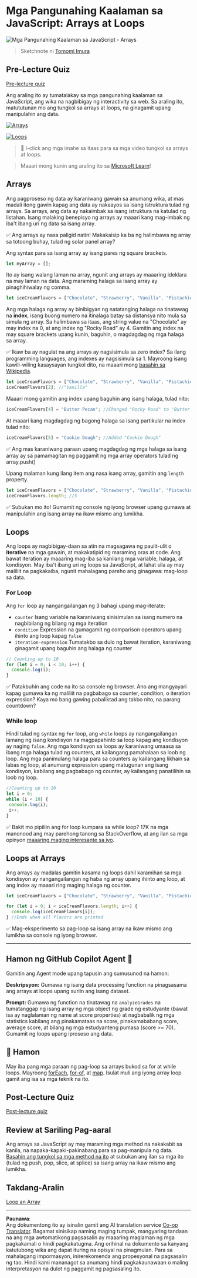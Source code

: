<!--
CO_OP_TRANSLATOR_METADATA:
{
  "original_hash": "c125271e53e7d12e6eb73f772de74b8a",
  "translation_date": "2025-10-20T21:01:06+00:00",
  "source_file": "2-js-basics/4-arrays-loops/README.md",
  "language_code": "tl"
}
-->
# Mga Pangunahing Kaalaman sa JavaScript: Arrays at Loops

![Mga Pangunahing Kaalaman sa JavaScript - Arrays](../../../../translated_images/webdev101-js-arrays.439d7528b8a294558d0e4302e448d193f8ad7495cc407539cc81f1afe904b470.tl.png)
> Sketchnote ni [Tomomi Imura](https://twitter.com/girlie_mac)

## Pre-Lecture Quiz
[Pre-lecture quiz](https://ff-quizzes.netlify.app/web/quiz/13)

Ang araling ito ay tumatalakay sa mga pangunahing kaalaman sa JavaScript, ang wika na nagbibigay ng interactivity sa web. Sa araling ito, matututunan mo ang tungkol sa arrays at loops, na ginagamit upang manipulahin ang data.

[![Arrays](https://img.youtube.com/vi/1U4qTyq02Xw/0.jpg)](https://youtube.com/watch?v=1U4qTyq02Xw "Arrays")

[![Loops](https://img.youtube.com/vi/Eeh7pxtTZ3k/0.jpg)](https://www.youtube.com/watch?v=Eeh7pxtTZ3k "Loops")

> 🎥 I-click ang mga imahe sa itaas para sa mga video tungkol sa arrays at loops.

> Maaari mong kunin ang araling ito sa [Microsoft Learn](https://docs.microsoft.com/learn/modules/web-development-101-arrays/?WT.mc_id=academic-77807-sagibbon)!

## Arrays

Ang pagproseso ng data ay karaniwang gawain sa anumang wika, at mas madali itong gawin kapag ang data ay nakaayos sa isang istruktura tulad ng arrays. Sa arrays, ang data ay nakaimbak sa isang istruktura na katulad ng listahan. Isang malaking benepisyo ng arrays ay maaari kang mag-imbak ng iba't ibang uri ng data sa isang array.

✅ Ang arrays ay nasa paligid natin! Makakaisip ka ba ng halimbawa ng array sa totoong buhay, tulad ng solar panel array?

Ang syntax para sa isang array ay isang pares ng square brackets.

```javascript
let myArray = [];
```

Ito ay isang walang laman na array, ngunit ang arrays ay maaaring ideklara na may laman na data. Ang maraming halaga sa isang array ay pinaghihiwalay ng comma.

```javascript
let iceCreamFlavors = ["Chocolate", "Strawberry", "Vanilla", "Pistachio", "Rocky Road"];
```

Ang mga halaga ng array ay binibigyan ng natatanging halaga na tinatawag na **index**, isang buong numero na itinalaga batay sa distansya nito mula sa simula ng array. Sa halimbawa sa itaas, ang string value na "Chocolate" ay may index na 0, at ang index ng "Rocky Road" ay 4. Gamitin ang index na may square brackets upang kunin, baguhin, o magdagdag ng mga halaga sa array.

✅ Ikaw ba ay nagulat na ang arrays ay nagsisimula sa zero index? Sa ilang programming languages, ang indexes ay nagsisimula sa 1. Mayroong isang kawili-wiling kasaysayan tungkol dito, na maaari mong [basahin sa Wikipedia](https://en.wikipedia.org/wiki/Zero-based_numbering).

```javascript
let iceCreamFlavors = ["Chocolate", "Strawberry", "Vanilla", "Pistachio", "Rocky Road"];
iceCreamFlavors[2]; //"Vanilla"
```

Maaari mong gamitin ang index upang baguhin ang isang halaga, tulad nito:

```javascript
iceCreamFlavors[4] = "Butter Pecan"; //Changed "Rocky Road" to "Butter Pecan"
```

At maaari kang magdagdag ng bagong halaga sa isang partikular na index tulad nito:

```javascript
iceCreamFlavors[5] = "Cookie Dough"; //Added "Cookie Dough"
```

✅ Ang mas karaniwang paraan upang magdagdag ng mga halaga sa isang array ay sa pamamagitan ng paggamit ng mga array operators tulad ng array.push()

Upang malaman kung ilang item ang nasa isang array, gamitin ang `length` property.

```javascript
let iceCreamFlavors = ["Chocolate", "Strawberry", "Vanilla", "Pistachio", "Rocky Road"];
iceCreamFlavors.length; //5
```

✅ Subukan mo ito! Gumamit ng console ng iyong browser upang gumawa at manipulahin ang isang array na ikaw mismo ang lumikha.

## Loops

Ang loops ay nagbibigay-daan sa atin na magsagawa ng paulit-ulit o **iterative** na mga gawain, at makakatipid ng maraming oras at code. Ang bawat iteration ay maaaring mag-iba sa kanilang mga variable, halaga, at kondisyon. May iba't ibang uri ng loops sa JavaScript, at lahat sila ay may maliliit na pagkakaiba, ngunit mahalagang pareho ang ginagawa: mag-loop sa data.

### For Loop

Ang `for` loop ay nangangailangan ng 3 bahagi upang mag-iterate:
- `counter` Isang variable na karaniwang sinisimulan sa isang numero na nagbibilang ng bilang ng mga iteration
- `condition` Expression na gumagamit ng comparison operators upang ihinto ang loop kapag `false`
- `iteration-expression` Tumatakbo sa dulo ng bawat iteration, karaniwang ginagamit upang baguhin ang halaga ng counter
  
```javascript
// Counting up to 10
for (let i = 0; i < 10; i++) {
  console.log(i);
}
```

✅ Patakbuhin ang code na ito sa console ng browser. Ano ang mangyayari kapag gumawa ka ng maliliit na pagbabago sa counter, condition, o iteration expression? Kaya mo bang gawing pabaliktad ang takbo nito, na parang countdown?

### While loop

Hindi tulad ng syntax ng `for` loop, ang `while` loops ay nangangailangan lamang ng isang kondisyon na magpapahinto sa loop kapag ang kondisyon ay naging `false`. Ang mga kondisyon sa loops ay karaniwang umaasa sa ibang mga halaga tulad ng counters, at kailangang pamahalaan sa loob ng loop. Ang mga panimulang halaga para sa counters ay kailangang likhain sa labas ng loop, at anumang expression upang matugunan ang isang kondisyon, kabilang ang pagbabago ng counter, ay kailangang panatilihin sa loob ng loop.

```javascript
//Counting up to 10
let i = 0;
while (i < 10) {
 console.log(i);
 i++;
}
```

✅ Bakit mo pipiliin ang for loop kumpara sa while loop? 17K na mga manonood ang may parehong tanong sa StackOverflow, at ang ilan sa mga opinyon [maaaring maging interesante sa iyo](https://stackoverflow.com/questions/39969145/while-loops-vs-for-loops-in-javascript).

## Loops at Arrays

Ang arrays ay madalas gamitin kasama ng loops dahil karamihan sa mga kondisyon ay nangangailangan ng haba ng array upang ihinto ang loop, at ang index ay maaari ring maging halaga ng counter.

```javascript
let iceCreamFlavors = ["Chocolate", "Strawberry", "Vanilla", "Pistachio", "Rocky Road"];

for (let i = 0; i < iceCreamFlavors.length; i++) {
  console.log(iceCreamFlavors[i]);
} //Ends when all flavors are printed
```

✅ Mag-eksperimento sa pag-loop sa isang array na ikaw mismo ang lumikha sa console ng iyong browser.

---

## Hamon ng GitHub Copilot Agent 🚀

Gamitin ang Agent mode upang tapusin ang sumusunod na hamon:

**Deskripsyon:** Gumawa ng isang data processing function na pinagsasama ang arrays at loops upang suriin ang isang dataset.

**Prompt:** Gumawa ng function na tinatawag na `analyzeGrades` na tumatanggap ng isang array ng mga object ng grade ng estudyante (bawat isa ay naglalaman ng name at score properties) at nagbabalik ng mga statistics kabilang ang pinakamataas na score, pinakamababang score, average score, at bilang ng mga estudyanteng pumasa (score >= 70). Gumamit ng loops upang iproseso ang data.

## 🚀 Hamon

May iba pang mga paraan ng pag-loop sa arrays bukod sa for at while loops. Mayroong [forEach](https://developer.mozilla.org/docs/Web/JavaScript/Reference/Global_Objects/Array/forEach), [for-of](https://developer.mozilla.org/docs/Web/JavaScript/Reference/Statements/for...of), at [map](https://developer.mozilla.org/docs/Web/JavaScript/Reference/Global_Objects/Array/map). Isulat muli ang iyong array loop gamit ang isa sa mga teknik na ito.

## Post-Lecture Quiz
[Post-lecture quiz](https://ff-quizzes.netlify.app/web/quiz/14)

## Review at Sariling Pag-aaral

Ang arrays sa JavaScript ay may maraming mga method na nakakabit sa kanila, na napaka-kapaki-pakinabang para sa pag-manipula ng data. [Basahin ang tungkol sa mga method na ito](https://developer.mozilla.org/docs/Web/JavaScript/Reference/Global_Objects/Array) at subukan ang ilan sa mga ito (tulad ng push, pop, slice, at splice) sa isang array na ikaw mismo ang lumikha.

## Takdang-Aralin

[Loop an Array](assignment.md)

---

**Paunawa**:  
Ang dokumentong ito ay isinalin gamit ang AI translation service [Co-op Translator](https://github.com/Azure/co-op-translator). Bagamat sinisikap naming maging tumpak, mangyaring tandaan na ang mga awtomatikong pagsasalin ay maaaring maglaman ng mga pagkakamali o hindi pagkakatugma. Ang orihinal na dokumento sa kanyang katutubong wika ang dapat ituring na opisyal na pinagmulan. Para sa mahalagang impormasyon, inirerekomenda ang propesyonal na pagsasalin ng tao. Hindi kami mananagot sa anumang hindi pagkakaunawaan o maling interpretasyon na dulot ng paggamit ng pagsasaling ito.